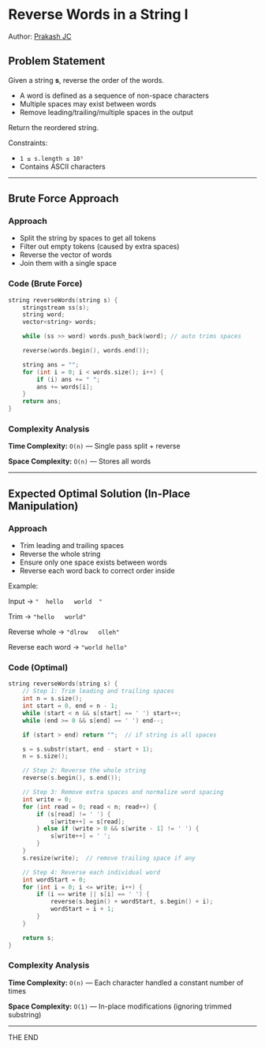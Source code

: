# Reverse Words in a String I

Author: [Prakash JC](https://prakash079513.github.io/)

## Problem Statement

Given a string **s**, reverse the order of the words.

- A word is defined as a sequence of non-space characters
- Multiple spaces may exist between words
- Remove leading/trailing/multiple spaces in the output

Return the reordered string.

Constraints:

- `1 ≤ s.length ≤ 10⁵`
- Contains ASCII characters

---

## Brute Force Approach

### Approach

- Split the string by spaces to get all tokens
- Filter out empty tokens (caused by extra spaces)
- Reverse the vector of words
- Join them with a single space

### Code (Brute Force)

```cpp
string reverseWords(string s) {
    stringstream ss(s);
    string word;
    vector<string> words;

    while (ss >> word) words.push_back(word); // auto trims spaces

    reverse(words.begin(), words.end());

    string ans = "";
    for (int i = 0; i < words.size(); i++) {
        if (i) ans += " ";
        ans += words[i];
    }
    return ans;
}
```

### Complexity Analysis

**Time Complexity:** `O(n)` — Single pass split + reverse

**Space Complexity:** `O(n)` — Stores all words

---

## Expected Optimal Solution (In-Place Manipulation)

### Approach

- Trim leading and trailing spaces
- Reverse the whole string
- Ensure only one space exists between words
- Reverse each word back to correct order inside

Example:

Input → `"  hello   world  "`

Trim → `"hello   world"`

Reverse whole → `"dlrow   olleh"`

Reverse each word → `"world hello"`

### Code (Optimal)

```cpp
string reverseWords(string s) {
    // Step 1: Trim leading and trailing spaces
    int n = s.size();
    int start = 0, end = n - 1;
    while (start < n && s[start] == ' ') start++;
    while (end >= 0 && s[end] == ' ') end--;

    if (start > end) return "";  // if string is all spaces

    s = s.substr(start, end - start + 1);
    n = s.size();

    // Step 2: Reverse the whole string
    reverse(s.begin(), s.end());

    // Step 3: Remove extra spaces and normalize word spacing
    int write = 0;
    for (int read = 0; read < n; read++) {
        if (s[read] != ' ') {
            s[write++] = s[read];
        } else if (write > 0 && s[write - 1] != ' ') {
            s[write++] = ' ';
        }
    }
    s.resize(write);  // remove trailing space if any

    // Step 4: Reverse each individual word
    int wordStart = 0;
    for (int i = 0; i <= write; i++) {
        if (i == write || s[i] == ' ') {
            reverse(s.begin() + wordStart, s.begin() + i);
            wordStart = i + 1;
        }
    }

    return s;
}
```

### Complexity Analysis

**Time Complexity:** `O(n)` — Each character handled a constant number of times

**Space Complexity:** `O(1)` — In-place modifications (ignoring trimmed substring)

---

THE END
